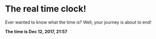 # The real time clock!

Ever wanted to know what the time is? Well, your journey is about to end!

**The time is Dec 12, 2017, 21:57**